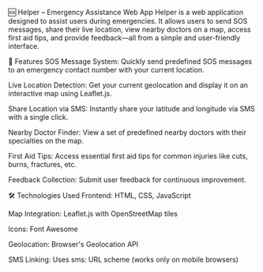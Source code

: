 🆘 Helper – Emergency Assistance Web App Helper is a web application designed to assist users during emergencies. It allows users to send SOS messages, share their live location, view nearby doctors on a map, access first aid tips, and provide feedback—all from a simple and user-friendly interface.

🚀 Features SOS Message System: Quickly send predefined SOS messages to an emergency contact number with your current location.

Live Location Detection: Get your current geolocation and display it on an interactive map using Leaflet.js.

Share Location via SMS: Instantly share your latitude and longitude via SMS with a single click.

Nearby Doctor Finder: View a set of predefined nearby doctors with their specialties on the map.

First Aid Tips: Access essential first aid tips for common injuries like cuts, burns, fractures, etc.

Feedback Collection: Submit user feedback for continuous improvement.

🛠️ Technologies Used Frontend: HTML, CSS, JavaScript

Map Integration: Leaflet.js with OpenStreetMap tiles

Icons: Font Awesome

Geolocation: Browser's Geolocation API

SMS Linking: Uses sms: URL scheme (works only on mobile browsers)
